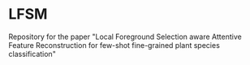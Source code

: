 # LFSM
Repository for the paper "Local Foreground Selection aware Attentive Feature Reconstruction for few-shot fine-grained plant species classification"
